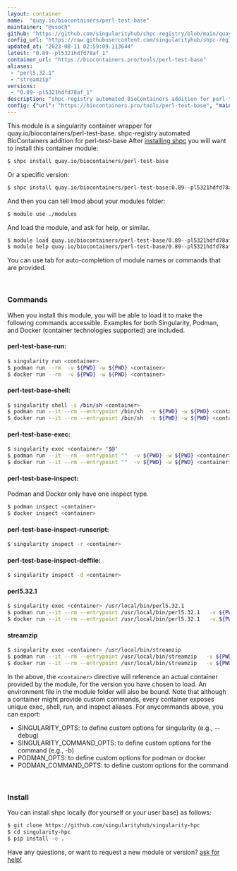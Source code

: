 ```yaml
---
layout: container
name:  "quay.io/biocontainers/perl-test-base"
maintainer: "@vsoch"
github: "https://github.com/singularityhub/shpc-registry/blob/main/quay.io/biocontainers/perl-test-base/container.yaml"
config_url: "https://raw.githubusercontent.com/singularityhub/shpc-registry/main/quay.io/biocontainers/perl-test-base/container.yaml"
updated_at: "2023-08-11 02:59:09.113644"
latest: "0.89--pl5321hdfd78af_1"
container_url: "https://biocontainers.pro/tools/perl-test-base"
aliases:
 - "perl5.32.1"
 - "streamzip"
versions:
 - "0.89--pl5321hdfd78af_1"
description: "shpc-registry automated BioContainers addition for perl-test-base"
config: {"url": "https://biocontainers.pro/tools/perl-test-base", "maintainer": "@vsoch", "description": "shpc-registry automated BioContainers addition for perl-test-base", "latest": {"0.89--pl5321hdfd78af_1": "sha256:ff15a93214632f0954ae51631644e837d88084c8fee8c52725082a445bc0075f"}, "tags": {"0.89--pl5321hdfd78af_1": "sha256:ff15a93214632f0954ae51631644e837d88084c8fee8c52725082a445bc0075f"}, "docker": "quay.io/biocontainers/perl-test-base", "aliases": {"perl5.32.1": "/usr/local/bin/perl5.32.1", "streamzip": "/usr/local/bin/streamzip"}}
---
```


This module is a singularity container wrapper for quay.io/biocontainers/perl-test-base.
shpc-registry automated BioContainers addition for perl-test-base
After [installing shpc](#install) you will want to install this container module:


```bash
$ shpc install quay.io/biocontainers/perl-test-base
```

Or a specific version:

```bash
$ shpc install quay.io/biocontainers/perl-test-base:0.89--pl5321hdfd78af_1
```

And then you can tell lmod about your modules folder:

```bash
$ module use ./modules
```

And load the module, and ask for help, or similar.

```bash
$ module load quay.io/biocontainers/perl-test-base/0.89--pl5321hdfd78af_1
$ module help quay.io/biocontainers/perl-test-base/0.89--pl5321hdfd78af_1
```

You can use tab for auto-completion of module names or commands that are provided.

<br>

### Commands

When you install this module, you will be able to load it to make the following commands accessible.
Examples for both Singularity, Podman, and Docker (container technologies supported) are included.

#### perl-test-base-run:

```bash
$ singularity run <container>
$ podman run --rm  -v ${PWD} -w ${PWD} <container>
$ docker run --rm  -v ${PWD} -w ${PWD} <container>
```

#### perl-test-base-shell:

```bash
$ singularity shell -s /bin/sh <container>
$ podman run --it --rm --entrypoint /bin/sh  -v ${PWD} -w ${PWD} <container>
$ docker run --it --rm --entrypoint /bin/sh  -v ${PWD} -w ${PWD} <container>
```

#### perl-test-base-exec:

```bash
$ singularity exec <container> "$@"
$ podman run --it --rm --entrypoint ""  -v ${PWD} -w ${PWD} <container> "$@"
$ docker run --it --rm --entrypoint ""  -v ${PWD} -w ${PWD} <container> "$@"
```

#### perl-test-base-inspect:

Podman and Docker only have one inspect type.

```bash
$ podman inspect <container>
$ docker inspect <container>
```

#### perl-test-base-inspect-runscript:

```bash
$ singularity inspect -r <container>
```

#### perl-test-base-inspect-deffile:

```bash
$ singularity inspect -d <container>
```


#### perl5.32.1

```bash
$ singularity exec <container> /usr/local/bin/perl5.32.1
$ podman run --it --rm --entrypoint /usr/local/bin/perl5.32.1   -v ${PWD} -w ${PWD} <container> -c " $@"
$ docker run --it --rm --entrypoint /usr/local/bin/perl5.32.1   -v ${PWD} -w ${PWD} <container> -c " $@"
```


#### streamzip

```bash
$ singularity exec <container> /usr/local/bin/streamzip
$ podman run --it --rm --entrypoint /usr/local/bin/streamzip   -v ${PWD} -w ${PWD} <container> -c " $@"
$ docker run --it --rm --entrypoint /usr/local/bin/streamzip   -v ${PWD} -w ${PWD} <container> -c " $@"
```



In the above, the `<container>` directive will reference an actual container provided
by the module, for the version you have chosen to load. An environment file in the
module folder will also be bound. Note that although a container
might provide custom commands, every container exposes unique exec, shell, run, and
inspect aliases. For anycommands above, you can export:

 - SINGULARITY_OPTS: to define custom options for singularity (e.g., --debug)
 - SINGULARITY_COMMAND_OPTS: to define custom options for the command (e.g., -b)
 - PODMAN_OPTS: to define custom options for podman or docker
 - PODMAN_COMMAND_OPTS: to define custom options for the command

<br>

### Install

You can install shpc locally (for yourself or your user base) as follows:

```bash
$ git clone https://github.com/singularityhub/singularity-hpc
$ cd singularity-hpc
$ pip install -e .
```

Have any questions, or want to request a new module or version? [ask for help!](https://github.com/singularityhub/singularity-hpc/issues)